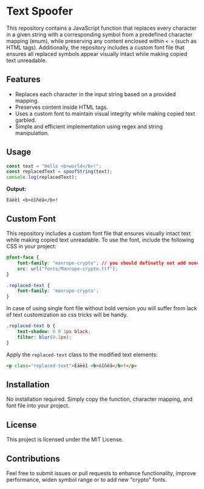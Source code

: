 # Text Spoofer

This repository contains a JavaScript function that replaces every character in a given string with a corresponding symbol from a predefined character mapping (enum), while preserving any content enclosed within `< >` (such as HTML tags). Additionally, the repository includes a custom font file that ensures all replaced symbols appear visually intact while making copied text unreadable.

## Features
- Replaces each character in the input string based on a provided mapping.
- Preserves content inside HTML tags.
- Uses a custom font to maintain visual integrity while making copied text garbled.
- Simple and efficient implementation using regex and string manipulation.

## Usage

```javascript
const text = "Hello <b>world</b>!";
const replacedText = spoofString(text);
console.log(replacedText);
```
**Output:**
```
Éäëëî <b>öîñëã</b>!
```

## Custom Font
This repository includes a custom font file that ensures visually intact text while making copied text unreadable. To use the font, include the following CSS in your project:

```css
@font-face {
    font-family: "manrope-crypto"; // you should definatly not add noncrypto fallback fonts
    src: url("fonts/Manrope-crypto.ttf");
}

.replaced-text {
    font-family: 'manrope-crypto';
}
```
In case of using single font file without bold version you will suffer from lack of text customization so css tricks 
will be handy.
```css
.replaced-text b {
    text-shadow: 0 0 1px black;
    filter: blur(0.2px);
}
```

Apply the `replaced-text` class to the modified text elements:
```html
<p class="replaced-text">Éäëëî <b>öîñëã</b>!</p>
```

## Installation
No installation required. Simply copy the function, character mapping, and font file into your project.

## License
This project is licensed under the MIT License.

## Contributions
Feel free to submit issues or pull requests to enhance functionality, improve performance, widen symbol range or to add 
new "crypto" fonts.
